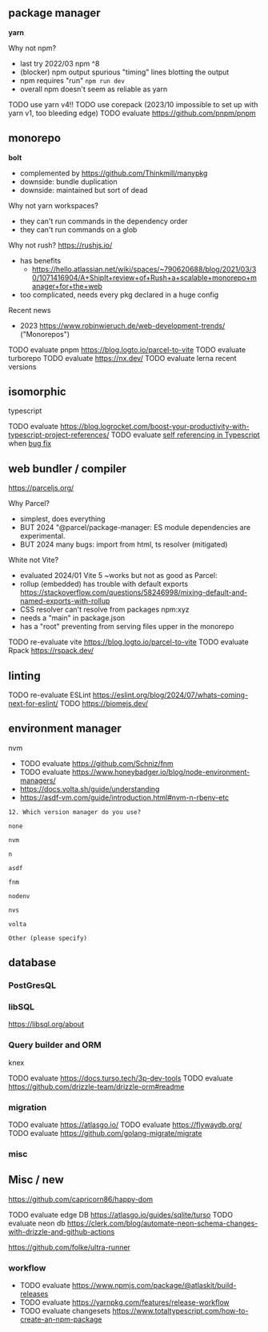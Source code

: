 

## package manager

**yarn**

Why not npm?
* last try 2022/03 npm ^8
* (blocker) npm output spurious "timing" lines blotting the output
* npm requires "run" `npm run dev`
* overall npm doesn't seem as reliable as yarn

TODO use yarn v4!!
TODO use corepack (2023/10 impossible to set up with yarn v1, too bleeding edge)
TODO evaluate https://github.com/pnpm/pnpm

## monorepo

**bolt**
* complemented by https://github.com/Thinkmill/manypkg
* downside: bundle duplication
* downside: maintained but sort of dead

Why not yarn workspaces?
* they can't run commands in the dependency order
* they can't run commands on a glob

Why not rush? https://rushjs.io/
* has benefits
  * https://hello.atlassian.net/wiki/spaces/~790620688/blog/2021/03/30/1071416904/A+ShipIt+review+of+Rush+a+scalable+monorepo+manager+for+the+web
* too complicated, needs every pkg declared in a huge config

Recent news
* 2023 https://www.robinwieruch.de/web-development-trends/ ("Monorepos")

TODO evaluate pnpm https://blog.logto.io/parcel-to-vite
TODO evaluate turborepo
TODO evaluate https://nx.dev/
TODO evaluate lerna recent versions


## isomorphic
typescript

TODO evaluate https://blog.logrocket.com/boost-your-productivity-with-typescript-project-references/
TODO evaluate [self referencing in Typescript](https://www.typescriptlang.org/docs/handbook/esm-node.html) when [bug fix](https://github.com/microsoft/TypeScript/issues/46762)




## web bundler / compiler
https://parceljs.org/

Why Parcel?
* simplest, does everything
* BUT 2024 "@parcel/package-manager: ES module dependencies are experimental.
* BUT 2024 many bugs: import from html, ts resolver (mitigated)


White not Vite?
* evaluated 2024/01 Vite 5 ~works but not as good as Parcel:
* rollup (embedded) has trouble with default exports https://stackoverflow.com/questions/58246998/mixing-default-and-named-exports-with-rollup
* CSS resolver can't resolve from packages npm:xyz
* needs a "main" in package.json
* has a "root" preventing from serving files upper in the monorepo

TODO re-evaluate vite https://blog.logto.io/parcel-to-vite
TODO evaluate Rpack https://rspack.dev/


## linting

TODO re-evaluate ESLint https://eslint.org/blog/2024/07/whats-coming-next-for-eslint/
TODO https://biomejs.dev/

## environment manager

nvm

* TODO evaluate https://github.com/Schniz/fnm
* TODO evaluate https://www.honeybadger.io/blog/node-environment-managers/
* https://docs.volta.sh/guide/understanding
* https://asdf-vm.com/guide/introduction.html#nvm-n-rbenv-etc
```
12. Which version manager do you use? 

none

nvm

n

asdf

fnm

nodenv

nvs

volta

Other (please specify)
```


## database

### PostGresQL
### libSQL
https://libsql.org/about

### Query builder and ORM
knex

TODO evaluate https://docs.turso.tech/3p-dev-tools
TODO evaluate https://github.com/drizzle-team/drizzle-orm#readme

### migration

TODO evaluate https://atlasgo.io/
TODO evaluate https://flywaydb.org/
TODO evaluate https://github.com/golang-migrate/migrate

### misc


## Misc / new

https://github.com/capricorn86/happy-dom

TODO evaluate edge DB https://atlasgo.io/guides/sqlite/turso
TODO evaluate neon db https://clerk.com/blog/automate-neon-schema-changes-with-drizzle-and-github-actions

https://github.com/folke/ultra-runner

### workflow
- TODO evaluate https://www.npmjs.com/package/@atlaskit/build-releases
- TODO evaluate https://yarnpkg.com/features/release-workflow
- TODO evaluate changesets
  https://www.totaltypescript.com/how-to-create-an-npm-package
